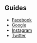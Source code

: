 ## Guides

* [Facebook](/facebook)
* [Google](/google)
* [Instagram](/instagram)
* [Twitter](/twitter)

